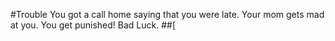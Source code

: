 #Trouble
You got a call home saying that you were late. Your mom gets mad at you. You get punished! Bad Luck.
##[ 